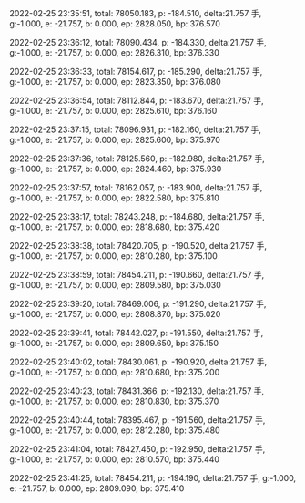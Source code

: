2022-02-25 23:35:51, total: 78050.183, p: -184.510, delta:21.757 手, g:-1.000, e: -21.757, b: 0.000, ep: 2828.050, bp: 376.570

2022-02-25 23:36:12, total: 78090.434, p: -184.330, delta:21.757 手, g:-1.000, e: -21.757, b: 0.000, ep: 2826.310, bp: 376.330

2022-02-25 23:36:33, total: 78154.617, p: -185.290, delta:21.757 手, g:-1.000, e: -21.757, b: 0.000, ep: 2823.350, bp: 376.080

2022-02-25 23:36:54, total: 78112.844, p: -183.670, delta:21.757 手, g:-1.000, e: -21.757, b: 0.000, ep: 2825.610, bp: 376.160

2022-02-25 23:37:15, total: 78096.931, p: -182.160, delta:21.757 手, g:-1.000, e: -21.757, b: 0.000, ep: 2825.600, bp: 375.970

2022-02-25 23:37:36, total: 78125.560, p: -182.980, delta:21.757 手, g:-1.000, e: -21.757, b: 0.000, ep: 2824.460, bp: 375.930

2022-02-25 23:37:57, total: 78162.057, p: -183.900, delta:21.757 手, g:-1.000, e: -21.757, b: 0.000, ep: 2822.580, bp: 375.810

2022-02-25 23:38:17, total: 78243.248, p: -184.680, delta:21.757 手, g:-1.000, e: -21.757, b: 0.000, ep: 2818.680, bp: 375.420

2022-02-25 23:38:38, total: 78420.705, p: -190.520, delta:21.757 手, g:-1.000, e: -21.757, b: 0.000, ep: 2810.280, bp: 375.100

2022-02-25 23:38:59, total: 78454.211, p: -190.660, delta:21.757 手, g:-1.000, e: -21.757, b: 0.000, ep: 2809.580, bp: 375.030

2022-02-25 23:39:20, total: 78469.006, p: -191.290, delta:21.757 手, g:-1.000, e: -21.757, b: 0.000, ep: 2808.870, bp: 375.020

2022-02-25 23:39:41, total: 78442.027, p: -191.550, delta:21.757 手, g:-1.000, e: -21.757, b: 0.000, ep: 2809.650, bp: 375.150

2022-02-25 23:40:02, total: 78430.061, p: -190.920, delta:21.757 手, g:-1.000, e: -21.757, b: 0.000, ep: 2810.680, bp: 375.200

2022-02-25 23:40:23, total: 78431.366, p: -192.130, delta:21.757 手, g:-1.000, e: -21.757, b: 0.000, ep: 2810.830, bp: 375.370

2022-02-25 23:40:44, total: 78395.467, p: -191.560, delta:21.757 手, g:-1.000, e: -21.757, b: 0.000, ep: 2812.280, bp: 375.480

2022-02-25 23:41:04, total: 78427.450, p: -192.950, delta:21.757 手, g:-1.000, e: -21.757, b: 0.000, ep: 2810.570, bp: 375.440

2022-02-25 23:41:25, total: 78454.211, p: -194.190, delta:21.757 手, g:-1.000, e: -21.757, b: 0.000, ep: 2809.090, bp: 375.410